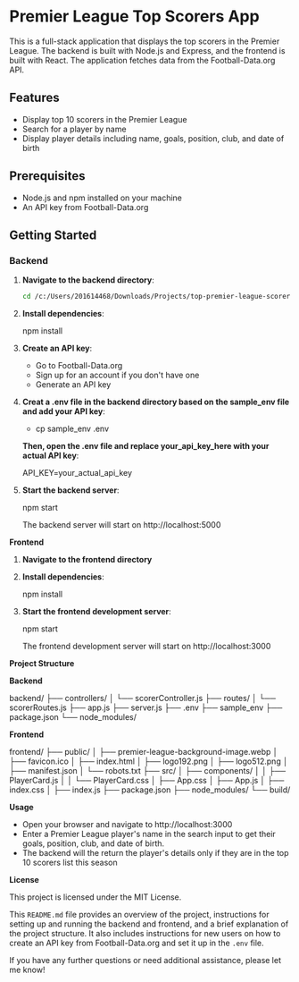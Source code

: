 # Premier League Top Scorers App

This is a full-stack application that displays the top scorers in the Premier League. The backend is built with Node.js and Express, and the frontend is built with React. The application fetches data from the Football-Data.org API.

## Features

- Display top 10 scorers in the Premier League
- Search for a player by name
- Display player details including name, goals, position, club, and date of birth

## Prerequisites

- Node.js and npm installed on your machine
- An API key from Football-Data.org

## Getting Started

### Backend

1. **Navigate to the backend directory**:
   ```sh
   cd /c:/Users/201614468/Downloads/Projects/top-premier-league-scorers/backend

2. **Install dependencies**:
   
   npm install

3. **Create an API key**:

   - Go to Football-Data.org
   - Sign up for an account if you don't have one
   - Generate an API key

4. **Creat a .env file in the backend directory based on the sample_env file and add your API key**:

   - cp sample_env .env

   **Then, open the .env file and replace your_api_key_here with your actual API key**:

    API_KEY=your_actual_api_key

5. **Start the backend server**:

   npm start

   The backend server will start on http://localhost:5000


**Frontend**

1. **Navigate to the frontend directory**

2. **Install dependencies**:

   npm install

3. **Start the frontend development server**:

   npm start

   The frontend development server will start on http://localhost:3000


**Project Structure**

**Backend**

backend/
├── controllers/
│   └── scorerController.js
├── routes/
│   └── scorerRoutes.js
├── app.js
├── server.js
├── .env
├── sample_env
├── package.json
└── node_modules/

**Frontend**

frontend/
├── public/
│   ├── premier-league-background-image.webp
│   ├── favicon.ico
│   ├── index.html
│   ├── logo192.png
│   ├── logo512.png
│   ├── manifest.json
│   └── robots.txt
├── src/
│   ├── components/
│   │   ├── PlayerCard.js
│   │   └── PlayerCard.css
│   ├── App.css
│   ├── App.js
│   ├── index.css
│   ├── index.js
├── package.json
├── node_modules/
└── build/

**Usage**

   - Open your browser and navigate to http://localhost:3000
   - Enter a Premier League player's name in the search input to get their goals, position,  club, and date of birth.
   - The backend will the return the player's details only if they are in the top 10 scorers list this season

**License**

This project is licensed under the MIT License.


This `README.md` file provides an overview of the project, instructions for setting up and running the backend and frontend, and a brief explanation of the project structure. It also includes instructions for new users on how to create an API key from Football-Data.org and set it up in the `.env` file.

If you have any further questions or need additional assistance, please let me know!


